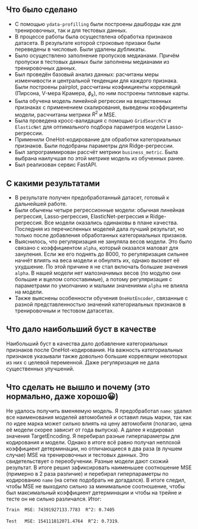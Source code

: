 ## Что было сделано
* С помощью `ydata-profilling` были построены дашборды как для тренировочных, так и для тестовых данных.
* В процессе работы была осуществлена обработка признаков датасета. В результате которой строковые призаки были переведены в числовые. Были удалены дубликаты.
* Было осуществлено заполнение пропусков медианами. Причём пропуски в тестовых данных были заполнены медианами из тренировочных данных.
* Был проведён базовый анализ данных: расчитаны меры изменчивости и центральной тенденции для каждого признака. Были построены pairplot, рассчитаны коэфиициенты корреляций (Пирсона, V-мера Крамера, $\phi_k$), по ним построены типловые карты.
* Была обучена модель линейной регрессии на вещественных признаках с применением скалирования, выведены коэффициенты модели, расччитаны метрики $R^2$ и MSE.
* Была проведена кросс-валидация с помощью `GridSearchCV` и `ElasticNet` для оптимального подбора параметров модели Lasso-регрессии.
* Применили OneHot-кодирование для обработки категориальных признаков. Были подобраны параметры для Ridge-регрессии.
* Был запрограммирован рассчёт метрики `business_metric`. Была выбрана наилучшая по этой метрике модель из обученных ранее.
* Был реализован сервис FastAPI.

## C какими результатами
* В результате получен предобработанный датасет, готовый к дальнейшей работе.
* Были обычены четыре регрессионные модели: обычная линейная регрессия, Lasso-регрессия, ElasticNet-регрессия и Ridge-регрессия. Все модели оказались одинаковы в плане качества. Последняя из перечисленных моделей дала лучший результат, но только после добавления обработанных категориальных призаков.
* Выяснилось, что регуляризация не зануляла весов модели. Это было связано с коэффициентом `alpha`, который оказался маловат для зануления. Если же его поднять до 8000, то регуляризация сильнее начнёт влиять на веса модели и обнулять их, однако вызовет её ухудшение. По этой причине я не стал включать большие значения `alpha`. В нашей модели нет малозначимых весов (по модулю они большие и вцелом сопоставимые), а потому регуляризация с параметрами по умолчанию и малыми значениями `alpha` не влияла на модели.
* Также выяснены особенности обучения `OneHotEncoder`, связанные с разной представленностью значений категориальных признаков в тренировочным и тестовом датасетах.

## Что дало наибольший буст в качестве
Наибольший буст в качества дало добавление категориальных признаков после OneHot-кодирования. На важность категориальных признаков указывали также довольно большие корреляции некоторых из них с целевой переменной. Даже регуляризация не дала существенных улучшений.

## Что сделать не вышло и почему (это нормально, даже хорошо😀)
Не удалось получить вменяемую модель. Я предобработал `name`: удалил все наименования моделей автомобилей и оставил лишь марки, так как по идее марка может сильно влиять на цену автомобиля (полагаю, цена её модели скорее зависит от года выпуска). А далее я кодировал значения TargetEncoding. Я перебирал разные гиперпараметры для кодирования и модели. Однако в итоге всё равно получал неплохой коэффициент детерминации, но отличающиеся в два раза (в лучшем случае) MSE на тренировочных и тестовых данных. Это свидетельствует о переобучении. Разные модели дают схожий результат. В итоге решил зафиксировать наименьшее соотношение MSE (примерно в 2 раза различие) и перебирал гиперпараметры по кодированию `name` (на сетке подобрать не догадался). В итоге следил, чтобы MSE не выходило сильно за минимальное соотношение, чтобы был максимальный коэффициент детерминации и чтобы на трейне и тесте он не сильно различался. Итог:

`Train	MSE: 74391927133.7783  R^2: 0.7405`

`Test	MSE: 154111812071.4764	R^2: 0.7319`.
